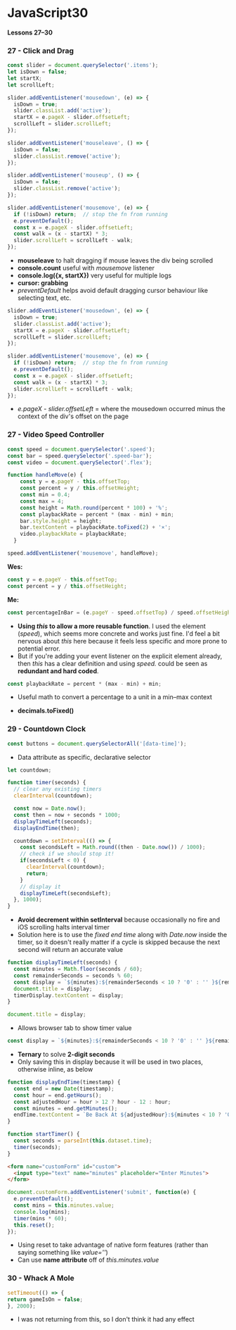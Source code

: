 # JavaScript30
__Lessons 27–30__

### 27 - Click and Drag

```JavaScript
const slider = document.querySelector('.items');
let isDown = false;
let startX;
let scrollLeft;

slider.addEventListener('mousedown', (e) => {
  isDown = true;
  slider.classList.add('active');
  startX = e.pageX - slider.offsetLeft;
  scrollLeft = slider.scrollLeft;
});

slider.addEventListener('mouseleave', () => {
  isDown = false;
  slider.classList.remove('active');
});

slider.addEventListener('mouseup', () => {
  isDown = false;
  slider.classList.remove('active');
});

slider.addEventListener('mousemove', (e) => {
  if (!isDown) return;  // stop the fn from running
  e.preventDefault();
  const x = e.pageX - slider.offsetLeft;
  const walk = (x - startX) * 3;
  slider.scrollLeft = scrollLeft - walk;
});
```
+ __mouseleave__ to halt dragging if mouse leaves the div being scrolled
+ __console.count__ useful with _mousemove_ listener
+ __console.log({x, startX})__ very useful for multiple logs
+ __cursor: grabbing__
+ _preventDefault_ helps avoid default dragging cursor behaviour like selecting text, etc.

```JavaScript
slider.addEventListener('mousedown', (e) => {
  isDown = true;
  slider.classList.add('active');
  startX = e.pageX - slider.offsetLeft;
  scrollLeft = slider.scrollLeft;
});

slider.addEventListener('mousemove', (e) => {
  if (!isDown) return;  // stop the fn from running
  e.preventDefault();
  const x = e.pageX - slider.offsetLeft;
  const walk = (x - startX) * 3;
  slider.scrollLeft = scrollLeft - walk;
});
```
+ _e.pageX - slider.offsetLeft_ = where the mousedown occurred minus the context of the div's offset on the page

### 27 - Video Speed Controller

```JavaScript
const speed = document.querySelector('.speed');
const bar = speed.querySelector('.speed-bar');
const video = document.querySelector('.flex');

function handleMove(e) {
    const y = e.pageY - this.offsetTop;
    const percent = y / this.offsetHeight;
    const min = 0.4;
    const max = 4;
    const height = Math.round(percent * 100) + '%';
    const playbackRate = percent * (max - min) + min;
    bar.style.height = height;
    bar.textContent = playbackRate.toFixed(2) + '×';
    video.playbackRate = playbackRate;
  }

speed.addEventListener('mousemove', handleMove);
```
__Wes:__
```JavaScript
const y = e.pageY - this.offsetTop;
const percent = y / this.offsetHeight;
```
__Me:__
```JavaScript
const percentageInBar = (e.pageY - speed.offsetTop) / speed.offsetHeight;
```
+ __Using _this_ to allow a more reusable function__. I used the element (_speed_), which seems more concrete and works just fine. I'd feel a bit nervous about _this_ here because it feels less specific and more prone to potential error.
+ But if you're adding your event listener on the explicit element already, then _this_ has a clear definition and using _speed._ could be seen as __redundant and hard coded__.

```JavaScript
const playbackRate = percent * (max - min) + min;
```
+ Useful math to convert a percentage to a unit in a min–max context

+ __decimals.toFixed()__

### 29 - Countdown Clock

```JavaScript
const buttons = document.querySelectorAll('[data-time]');
```
+ Data attribute as specific, declarative selector

```JavaScript
let countdown;

function timer(seconds) {
  // clear any existing timers
  clearInterval(countdown);

  const now = Date.now();
  const then = now + seconds * 1000;
  displayTimeLeft(seconds);
  displayEndTime(then);

  countdown = setInterval(() => {
    const secondsLeft = Math.round((then - Date.now()) / 1000);
    // check if we should stop it!
    if(secondsLeft < 0) {
      clearInterval(countdown);
      return;
    }
    // display it
    displayTimeLeft(secondsLeft);
  }, 1000);
}
```
+ __Avoid decrement within setInterval__ because occasionally no fire and iOS scrolling halts interval timer
+ Solution here is to use the _fixed end time_ along with _Date.now_ inside the timer, so it doesn't really matter if a cycle is skipped because the next second will return an accurate value

```JavaScript
function displayTimeLeft(seconds) {
  const minutes = Math.floor(seconds / 60);
  const remainderSeconds = seconds % 60;
  const display = `${minutes}:${remainderSeconds < 10 ? '0' : '' }${remainderSeconds}`;
  document.title = display;
  timerDisplay.textContent = display;
}
```
```JavaScript
document.title = display;
```
+ Allows browser tab to show timer value

```JavaScript
const display = `${minutes}:${remainderSeconds < 10 ? '0' : '' }${remainderSeconds}`;
```
+ __Ternary__ to solve __2-digit seconds__
+ Only saving this in display because it will be used in two places, otherwise inline, as below

```JavaScript
function displayEndTime(timestamp) {
  const end = new Date(timestamp);
  const hour = end.getHours();
  const adjustedHour = hour > 12 ? hour - 12 : hour;
  const minutes = end.getMinutes();
  endTime.textContent = `Be Back At ${adjustedHour}:${minutes < 10 ? '0' : ''}${minutes}`;
}

function startTimer() {
  const seconds = parseInt(this.dataset.time);
  timer(seconds);
}
```

```HTML
<form name="customForm" id="custom">
  <input type="text" name="minutes" placeholder="Enter Minutes">
</form>
```

```JavaScript
document.customForm.addEventListener('submit', function(e) {
  e.preventDefault();
  const mins = this.minutes.value;
  console.log(mins);
  timer(mins * 60);
  this.reset();
});
```
+ Using reset to take advantage of native form features (rather than saying something like _value=''_)
+ Can use __name attribute__ off of _this.minutes.value_

### 30 - Whack A Mole

```JavaScript
setTimeout(() => {
return gameIsOn = false;
}, 2000);
```
+ I was not returning from this, so I don't think it had any effect
